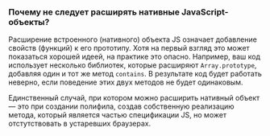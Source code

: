 ### Почему не следует расширять нативные JavaScript-объекты?

Расширение встроенного (нативного) объекта JS означает добавление свойств (функций) к его прототипу. Хотя на первый взгляд это может показаться хорошей идеей, на практике это опасно. Например, ваш код использует несколько библиотек, которые расширяют `Array.prototype`, добавляя один и тот же метод `contains`. В результате код будет работать неверно, если поведение этих двух методов не будет одинаковым.

Единственный случай, при котором можно расширить нативный объект — это при создании полифила, создав собственную реализацию метода, который является частью спецификации JS, но может отстутствовать в устаревших браузерах.
